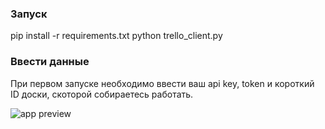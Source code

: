 ### Запуск
pip install -r requirements.txt
python trello_client.py

### Ввести данные
При первом запуске необходимо ввести ваш api key, token и короткий ID доски,
скоторой собираетесь работать.

![app preview](https://i.imgur.com/5YAcXuz.gifv)
